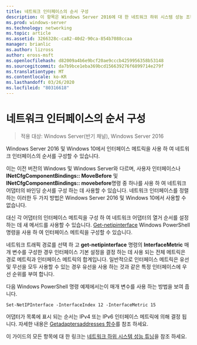 ```yaml
---
title: 네트워크 인터페이스의 순서 구성
description: 이 항목은 Windows Server 2016에 대 한 네트워크 하위 시스템 성능 조정 가이드의 일부입니다.
ms.prod: windows-server
ms.technology: networking
ms.topic: article
ms.assetid: 3266328c-ca82-40d2-90ca-854b7088ccaa
manager: brianlic
ms.author: lizross
author: eross-msft
ms.openlocfilehash: d82009a4b6e9bcf20ae9cccb4259956358b53148
ms.sourcegitcommit: da7b9bce1eba369bcd156639276f6899714e279f
ms.translationtype: MT
ms.contentlocale: ko-KR
ms.lasthandoff: 03/26/2020
ms.locfileid: "80316618"
---
```

# <a name="configure-the-order-of-network-interfaces"></a>네트워크 인터페이스의 순서 구성

>적용 대상: Windows Server(반기 채널), Windows Server 2016

Windows Server 2016 및 Windows 10에서 인터페이스 메트릭을 사용 하 여 네트워크 인터페이스의 순서를 구성할 수 있습니다.

이는 이전 버전의 Windows 및 Windows Server와 다르며, 사용자 인터페이스나 **INetCfgComponentBindings:: MoveBefore** 및 **INetCfgComponentBindings:: movebefore**명령 중 하나를 사용 하 여 네트워크 어댑터의 바인딩 순서를 구성 하는 데 사용할 수 있습니다. 네트워크 인터페이스를 정렬 하는 이러한 두 가지 방법은 Windows Server 2016 및 Windows 10에서 사용할 수 없습니다.

대신 각 어댑터의 인터페이스 메트릭을 구성 하 여 네트워크 어댑터의 열거 순서를 설정 하는 데 새 메서드를 사용할 수 있습니다. [Get-netipinterface](https://docs.microsoft.com/powershell/module/nettcpip/set-netipinterface) Windows PowerShell 명령을 사용 하 여 인터페이스 메트릭을 구성할 수 있습니다.

네트워크 트래픽 경로를 선택 하 고 **get-netipinterface** 명령의 **InterfaceMetric** 매개 변수를 구성한 경우 인터페이스 기본 설정을 결정 하는 데 사용 되는 전체 메트릭은 경로 메트릭과 인터페이스 메트릭의 합계입니다. 일반적으로 인터페이스 메트릭은 유선 및 무선을 모두 사용할 수 있는 경우 유선을 사용 하는 것과 같은 특정 인터페이스에 우선 순위를 부여 합니다.

다음 Windows PowerShell 명령 예제에서는이 매개 변수를 사용 하는 방법을 보여 줍니다.

    Set-NetIPInterface -InterfaceIndex 12 -InterfaceMetric 15

어댑터가 목록에 표시 되는 순서는 IPv4 또는 IPv6 인터페이스 메트릭에 의해 결정 됩니다.  자세한 내용은 [Getadaptersaddresses 함수](https://msdn.microsoft.com/library/windows/desktop/aa365915%28v=vs.85%29.aspx?f=255&MSPPError=-2147217396)를 참조 하세요.

이 가이드의 모든 항목에 대 한 링크는 [네트워크 하위 시스템 성능 튜닝](net-sub-performance-top.md)을 참조 하세요.
